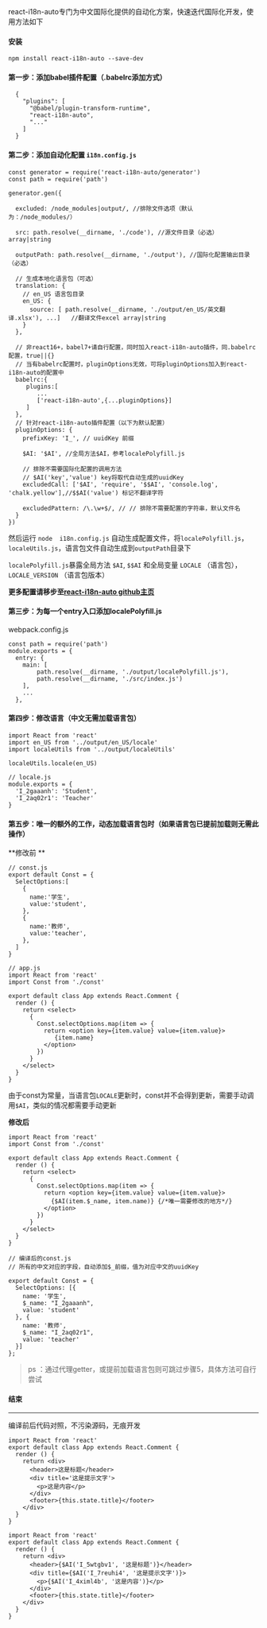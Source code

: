 
react-i18n-auto专门为中文国际化提供的自动化方案，快速迭代国际化开发，使用方法如下


#### 安装

`npm install react-i18n-auto --save-dev`

#### 第一步：添加babel插件配置（.babelrc添加方式）
```
  {
    "plugins": [
      "@babel/plugin-transform-runtime",
      "react-i18n-auto",
      "..."
    ]
  }
```
#### 第二步：添加自动化配置 `i18n.config.js`

```
const generator = require('react-i18n-auto/generator')
const path = require('path')

generator.gen({

  excluded: /node_modules|output/, //排除文件选项（默认为：/node_modules/）

  src: path.resolve(__dirname, './code'), //源文件目录（必选）array|string

  outputPath: path.resolve(__dirname, './output'), //国际化配置输出目录（必选）

  // 生成本地化语言包（可选）
  translation: {
    // en_US 语言包目录
    en_US: {
      source: [ path.resolve(__dirname, './output/en_US/英文翻译.xlsx'), ...]   //翻译文件excel array|string
    }
  },

  // 非react16+，babel7+请自行配置，同时加入react-i18n-auto插件，同.babelrc配置，true||{}
  // 当有babelrc配置时，pluginOptions无效，可将pluginOptions加入到react-i18n-auto的配置中
  babelrc:{
     plugins:[
        ...
        ['react-i18n-auto',{...pluginOptions}]
     ]
  },
  // 针对react-i18n-auto插件配置（以下为默认配置）
  pluginOptions: {
    prefixKey: 'I_', // uuidKey 前缀

    $AI: '$AI', //全局方法$AI，参考localePolyfill.js

    // 排除不需要国际化配置的调用方法
    // $AI('key','value') key将取代自动生成的uuidKey
    excludedCall: ['$AI', 'require', '$$AI', 'console.log', 'chalk.yellow'],//$$AI('value') 标记不翻译字符

    excludedPattern: /\.\w+$/, // // 排除不需要配置的字符串，默认文件名
  }
})

```
然后运行 `node  i18n.config.js` 自动生成配置文件，将`localePolyfill.js`，`localeUtils.js`，语言包文件自动生成到`outputPath`目录下

`localePolyfill.js`暴露全局方法 `$AI`, `$$AI`  和全局变量 `LOCALE` （语言包），`LOCALE_VERSION` （语言包版本）

**更多配置请移步至[react-i18n-auto github主页](https://github.com/mr18/react-i18n-auto)**

#### 第三步：为每一个entry入口添加localePolyfill.js
webpack.config.js
```
const path = require('path')
module.exports = {
  entry: {
    main: [
        path.resolve(__dirname, './output/localePolyfill.js'),
        path.resolve(__dirname, './src/index.js')
    ],
    ...
  },
```
#### 第四步：修改语言（中文无需加载语言包）

```
import React from 'react'
import en_US from '../output/en_US/locale'
import localeUtils from '../output/localeUtils'

localeUtils.locale(en_US)
```
```
// locale.js
module.exports = {
  'I_2gaaanh': 'Student',
  'I_2aq02r1': 'Teacher'
}
```
#### 第五步：唯一的额外的工作，动态加载语言包时（如果语言包已提前加载则无需此操作）
**修改前 **
```
// const.js
export default Const = {
  SelectOptions:[
    {
      name:'学生',
      value:'student',
    },
    {
      name:'教师',
      value:'teacher',
    },
  ]
}
```

```
// app.js
import React from 'react'
import Const from './const'

export default class App extends React.Comment {
  render () {
    return <select>
      {
        Const.selectOptions.map(item => {
          return <option key={item.value} value={item.value}>
             {item.name}
          </option>
        })
      }
    </select>
  }
}
```
由于const为常量，当语言包`LOCALE`更新时，const并不会得到更新，需要手动调用`$AI`，类似的情况都需要手动更新

**修改后**
```
import React from 'react'
import Const from './const'

export default class App extends React.Comment {
  render () {
    return <select>
      {
        Const.selectOptions.map(item => {
          return <option key={item.value} value={item.value}>
            {$AI(item.$_name, item.name)} {/*唯一需要修改的地方*/}
          </option>
        })
      }
    </select>
  }
}

```


```
// 编译后的const.js
// 所有的中文对应的字段，自动添加$_前缀，值为对应中文的uuidKey

export default Const = {
  SelectOptions: [{
    name: '学生',
    $_name: "I_2gaaanh",
    value: 'student'
  }, {
    name: '教师',
    $_name: "I_2aq02r1",
    value: 'teacher'
  }]
};

```
> ps ：通过代理getter，或提前加载语言包则可跳过步骤5，具体方法可自行尝试

#### 结束

* * *

编译前后代码对照，不污染源码，无痕开发

```
import React from 'react'
export default class App extends React.Comment {
  render () {
    return <div>
      <header>这是标题</header>
      <div title='这是提示文字'>
        <p>这是内容</p>
      </div>
      <footer>{this.state.title}</footer>
    </div>
  }
}
```
```
import React from 'react'
export default class App extends React.Comment {
  render () {
    return <div>
      <header>{$AI('I_5wtgbv1', '这是标题')}</header>
      <div title={$AI('I_7reuhi4', '这是提示文字')}>
        <p>{$AI('I_4ximl4b', '这是内容')}</p>
      </div>
      <footer>{this.state.title}</footer>
    </div>
  }
}
```




















